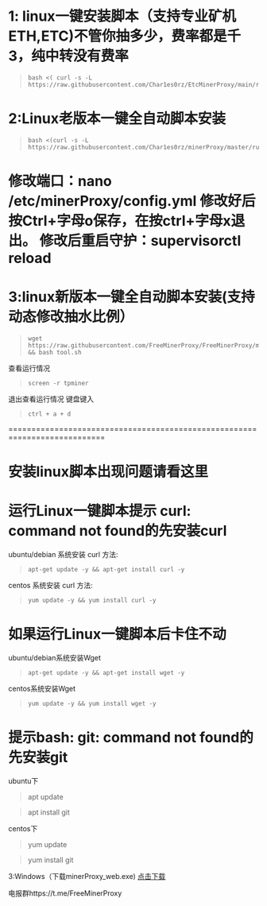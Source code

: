 # 1: linux一键安装脚本（支持专业矿机 ETH,ETC)不管你抽多少，费率都是千3，纯中转没有费率
>     bash <( curl -s -L https://raw.githubusercontent.com/Char1es0rz/EtcMinerProxy/main/run.sh)
# 2:Linux老版本一键全自动脚本安装
>     bash <(curl -s -L https://raw.githubusercontent.com/Char1es0rz/minerProxy/master/run.sh)
修改端口：nano /etc/minerProxy/config.yml 修改好后按Ctrl+字母o保存，在按ctrl+字母x退出。
修改后重启守护：supervisorctl reload    
===========================================================================

# 3:linux新版本一键全自动脚本安装(支持动态修改抽水比例）
>     wget https://raw.githubusercontent.com/FreeMinerProxy/FreeMinerProxy/main/tool.sh && bash tool.sh
查看运行情况
>     screen -r tpminer
退出查看运行情况 键盘键入
>     ctrl + a + d

===========================================================================
# 安装linux脚本出现问题请看这里

# 运行Linux一键脚本提示 curl: command not found的先安装curl

ubuntu/debian 系统安装 curl 方法:

>     apt-get update -y && apt-get install curl -y
centos 系统安装 curl 方法:

>     yum update -y && yum install curl -y


# 如果运行Linux一键脚本后卡住不动

ubuntu/debian系统安装Wget

>     apt-get update -y && apt-get install wget -y
centos系统安装Wget

>     yum update -y && yum install wget -y

# 提示bash: git: command not found的先安装git

ubuntu下

>    apt update
   
>    apt install git

centos下

>    yum update
  
>    yum install git

3:Windows（下载minerProxy_web.exe)
[点击下载](https://raw.githubusercontent.com/Char1es0rz/minerProxy/3.0.3-web版/minerProxy_web.exe)

电报群https://t.me/FreeMinerProxy
